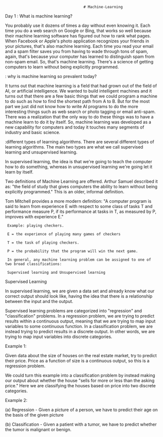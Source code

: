                                         # Machine-Learning
                                        
Day 1 :  What is machine learning? 

  You probably use it dozens of times a day without even knowing it. Each time you do a web search on Google or Bing, that     works so well because their machine learning software has figured out how to rank what pages. When Facebook or Apple's       photo application recognizes your friends in your pictures, that's also machine learning. Each time you read your email 
  and  a spam filter saves you from having to wade through tons of spam, again, that's because your computer has learned to     distinguish spam from non-spam email. So, that's machine learning. There's a science of getting computers to learn without 
  being explicitly programmed.
    
  
 : why is machine learning so prevalent today? 
    
   It turns out that machine learning is a field that had grown out of the field of AI, or artificial intelligence. 
   We wanted to build intelligent machines and it turns out that there are a few basic things that we could program 
   a machine to do such as how to find the shortest path from A to B. But for the most part we just did not know how 
   to write AI programs to do the more interesting things such as web search or photo tagging or email anti-spam. There 
   was a realization that the only way to do these things was to have a machine learn to do it by itself. So, machine 
   learning was developed as a new capability for computers and today it touches many segments of industry and basic 
   science.
   
   :different types of learning algorithms. There are several different types of learning algorithms.
   The main two types are what we call supervised learning and unsupervised learning.
    
   In supervised learning, the idea is that we're going to teach the computer how to do something, 
   whereas in unsupervised learning we're going let it learn by itself. 
    
   Two definitions of Machine Learning are offered. Arthur Samuel described it as: "the field of study
   that gives computers the ability to learn without being explicitly programmed." This is an older, 
   informal definition.

   Tom Mitchell provides a more modern definition: "A computer program is said to learn from experience E 
   with respect to some class of tasks T and performance measure P, if its performance at tasks in T, 
   as measured by P, improves with experience E."

     Example: playing checkers.

     E = the experience of playing many games of checkers

     T = the task of playing checkers.

     P = the probability that the program will win the next game.

     In general, any machine learning problem can be assigned to one of two broad classifications:

     Supervised learning and Unsupervised learning
     
     
 Supervised Learning

 In supervised learning, we are given a data set and already know what our correct output should look like, 
 having the idea that there is a relationship between the input and the output.

 Supervised learning problems are categorized into "regression" and "classification" problems. 
 In a regression problem, we are trying to predict results within a continuous output, meaning
 that we are trying to map input variables to some continuous function. In a classification problem,
 we are instead trying to predict results in a discrete output. In other words, we are trying to 
 map input variables into discrete categories.

  Example 1:

  Given data about the size of houses on the real estate market, try to predict their price. 
  Price as a function of size is a continuous output, so this is a regression problem.

  We could turn this example into a classification problem by instead making our output about 
  whether the house "sells for more or less than the asking price." Here we are classifying 
  the houses based on price into two discrete categories.

  Example 2:

(a) Regression - Given a picture of a person, we have to predict their age on the basis of the given picture

(b) Classification - Given a patient with a tumor, we have to predict whether the tumor is malignant or benign.
